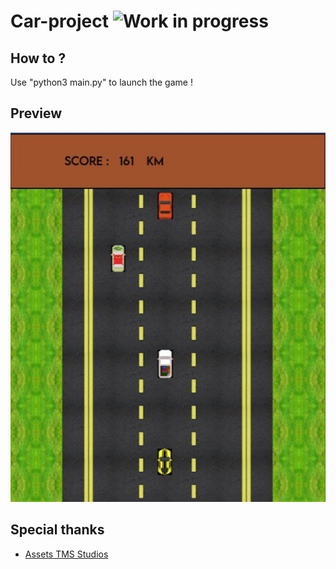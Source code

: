 # Car-project ![Work in progress](http://www.repostatus.org/badges/latest/wip.svg)

## How to ?
Use "python3 main.py" to launch the game !

## Preview
![alt text](./assets/preview.jpg)

## Special thanks
 - [Assets TMS Studios](https://tmdstudios.wordpress.com/)